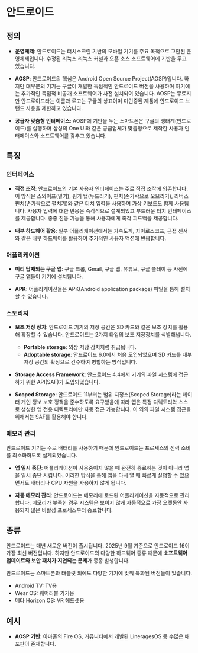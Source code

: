 # 안드로이드

## 정의

- **운영체제**: 안드로이드는 터치스크린 기반의 모바일 기기를 주요 목적으로 고안된 운영체제입니다. 수정된 리눅스 리눅스 커널과 오픈 소스 소프트웨어에 기반을 두고 있습니다.

- **AOSP**: 안드로이드의 핵심은 Android Open Source Project(AOSP)입니다. 하지만 대부분의 기기는 구글이 개발한 독점적인 안드로이드 버전을 사용하며 여기에는 추가적인 독점적 비공개 소프트웨어가 사전 설치되어 있습니다. AOSP는 무료지만 안드로이드라는 이름과 로고는 구글의 상표이며 미인증된 제품에 안드로이드 브랜드 사용을 제한하고 있습니다.

- **공급자 맞춤형 인터페이스**: AOSP에 기반을 두는 스마트폰은 구글의 생태계(안드로이드)를 실행하며 삼성의 One UI와 같은 공급업체가 맞춤형으로 제작한 사용자 인터페이스와 소프트웨어를 갖추고 있습니다.

## 특징

### 인터페이스

- **직접 조작**: 안드로이드의 기본 사용자 인터페이스는 주로 직접 조작에 의존합니다. 이 방식은 스와이프(밀기), 핑거 탭(두드리기), 핀치(손가락으로 오므리기), 리버스 핀치(손가락으로 펼치기)와 같은 터치 입력을 사용하며 가상 키보드도 함께 사용됩니다. 사용자 입력에 대한 반응은 즉각적으로 설계되었고 부드러운 터치 인테페이스를 제공합니다. 종종 진동 기능을 통해 사용자에게 촉각 피드백을 제공합니다.

- **내부 하드웨어 활용**: 일부 어플리케이션에서는 가속도계, 자이로스코프, 근접 센서와 같은 내부 하드웨어를 활용하여 추가적인 사용자 액션에 반응합니다.

### 어플리케이션

- **미리 탑재되는 구글 앱**: 구글 크롬, Gmail, 구글 맵, 유튜브, 구글 플레이 등 사전에 구글 앱들이 기기에 설치됩니다.

- **APK**: 어플리케이션들은 APK(Android application package) 파일을 통해 설치할 수 있습니다.

### 스토리지

- **보조 저장 장치**: 안드로이드 기기의 저장 공간은 SD 카드와 같은 보조 장치를 활용해 확장할 수 있습니다. 안드로이드는 2가지 타입의 보조 저장장치를 식별해냅니다.
    - **Portable storage**: 외장 저장 장치처럼 취급됩니다.
    - **Adoptable storage**:  안드로이드 6.0에서 처음 도입되었으며 SD 카드를 내부 저장 공간의 확장으로 간주하여 병합하는 방식입니다.

- **Storage Access Framework**: 안드로이드 4.4에서 기기의 파일 시스템에 접근하기 위한 API(SAF)가 도입되었습니다.

- **Scoped Storage**: 안드로이드 11부터는 범위 지정소(Scoped Storage)라는 데이터 개인 정보 보호 정책을 준수하도록 요구받음에 따라 앱은 특정 디렉토리와 스스로 생성한 앱 전용 디렉토리에만 자동 접근 가능합니다. 이 외의 파일 시스템 접근을 위해서는 SAF를 활용해야 합니다.


### 메모리 관리
안드로이드 기기는 주로 배터리를 사용하기 때문에 안드로이드는 프로세스의 전력 소비를 최소화하도록 설계되었습니다.

- **앱 일시 중단**: 어플리케이션이 사용중이지 않을 때 완전히 종료하는 것이 아니라 앱을 일시 중단 시킵니다.
이러한 방식을 통해 앱을 다시 열 때 빠르게 실행할 수 있으면서도 배터리나 CPU 자원을 사용하지 않게 됩니다.

- **자동 메모리 관리**: 안드로이드는 메모리에 로드된 어플리케이션을 자동적으로 관리합니다. 메모리가 부족한 경우 시스템은 보이지 않게 자동적으로 가장 오랫동안 사용되지 않은 비활성 프로세스부터 종료합니다.

## 종류 

안드로이드는 매년 새로운 버전이 출시됩니다. 2025년 9월 기준으로 안드로이드 16이 가장 최신 버전입니다.
하지만 안드로이드의 다양한 하드웨어 종류 때문에 **소프트웨어 업데이트와 보안 패치가 지연되는 문제**가 종종 발생합니다.

안드로이드는 스마트폰과 태블릿 외에도 다양한 기기에 맞춰 특화된 버전들이 있습니다.
- Android TV: TV용
- Wear OS: 웨어러블 기기용
- 메타 Horizon OS: VR 헤드셋용

## 예시

- **AOSP 기반**: 아마존의 Fire OS, 커뮤니티에서 개발된 LineragesOS 등 수많은 배포판이 존재합니다.


